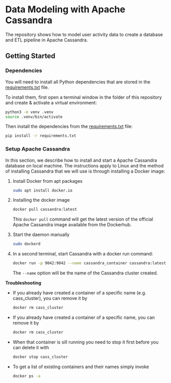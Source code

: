 # Data Modeling with Apache Cassandra
The repository shows how to model user activity data to create a database and ETL pipeline in Apache Cassandra.


## Getting Started

### Dependencies

You will need to install all Python dependencies that are stored in the [requirements.txt](requirements.txt) file. 

To install them, first open a terminal window in the folder of this repository and create & activate a virtual environment: 

```bash
python3 -m venv .venv
source .venv/bin/activate
```

Then install the dependencies from the [requirements.txt](requirements.txt) file:

```bash
pip install -r requirements.txt 
```

### Setup Apache Cassandra

In this section, we describe how to install and start a Apache Cassandra database on local machine. The instructions apply to Linux and the method of installing Cassandra that we will use is through installing a Docker image:

1. Install Docker from apt packages
    ```bash
    sudo apt install docker.io
    ```

2. Installing the docker image
    ```bash
    docker pull cassandra:latest
    ```
    
    This `docker pull` command will get the latest version of the official Apache Cassandra image available from the Dockerhub.

3. Start the daemon manually
    ```bash
    sudo dockerd
    ```
    
4. In a second terminal, start Cassandra with a docker run command:
    ```bash
    docker run -p 9042:9042 --name cassandra_container cassandra:latest
    ```
    
    The `--name` option will be the name of the Cassandra cluster created.

**Troubleshooting**

- If you already have created a container of a specific name (e.g. cass_cluster), you can remove it by
  ```bash
  docker rm cass_cluster
  ```

- If you already have created a container of a specific name, you can remove it by
  ```bash
  docker rm cass_cluster
  ```
  
- When that container is sill running you need to stop it first before you can delete it with
  ```bash
  docker stop cass_cluster
  ```
  
- To get a list of existing containers and their names simply invoke
  ```bash
  docker ps -a
  ```


